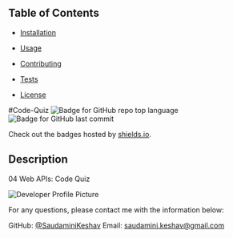 
## Table of Contents 

* [Installation](#installation)

* [Usage](#usage)

* [Contributing](#contributing)

* [Tests](#tests)

* [License](#license)

#Code-Quiz
![Badge for GitHub repo top language](https://img.shields.io/github/languages/top/SaudaminiKeshav/Code-Quiz?style=flat&logo=appveyor) ![Badge for GitHub last commit](https://img.shields.io/github/last-commit/undefined/undefined?style=flat&logo=appveyor)
  
  Check out the badges hosted by [shields.io](https://shields.io/).
  
  ## Description 
  
  04 Web APIs: Code Quiz
  
![Developer Profile Picture](https://avatars3.githubusercontent.com/u/65425185?v=4) 
  
For any questions, please contact me with the information below:
 
 GitHub: [@SaudaminiKeshav](https://github.com/SaudaminiKeshav)
Email: saudamini.keshav@gmail.com
